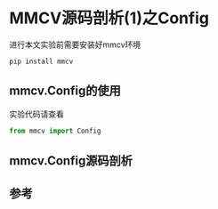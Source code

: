 # MMCV源码剖析(1)之Config

进行本文实验前需要安装好mmcv环境

```shell
pip install mmcv
```



## mmcv.Config的使用

实验代码请查看

```python
from mmcv import Config
```





## mmcv.Config源码剖析





## 参考

